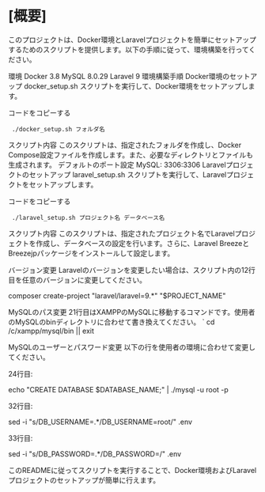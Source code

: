 # [概要]

このプロジェクトは、Docker環境とLaravelプロジェクトを簡単にセットアップするためのスクリプトを提供します。以下の手順に従って、環境構築を行ってください。

環境
Docker 3.8
MySQL 8.0.29
Laravel 9
環境構築手順
Docker環境のセットアップ
docker_setup.sh スクリプトを実行して、Docker環境をセットアップします。

コードをコピーする

```
 ./docker_setup.sh フォルダ名
```
スクリプト内容
このスクリプトは、指定されたフォルダを作成し、Docker Compose設定ファイルを作成します。また、必要なディレクトリとファイルも生成されます。
デフォルトのポート設定
MySQL: 3306:3306
Laravelプロジェクトのセットアップ
laravel_setup.sh スクリプトを実行して、Laravelプロジェクトをセットアップします。

コードをコピーする
```
 ./laravel_setup.sh プロジェクト名 データベース名
```
スクリプト内容
このスクリプトは、指定されたプロジェクト名でLaravelプロジェクトを作成し、データベースの設定を行います。さらに、Laravel BreezeとBreezejpパッケージをインストールして設定します。

バージョン変更
Laravelのバージョンを変更したい場合は、スクリプト内の12行目を任意のバージョンに変更してください。

 composer create-project "laravel/laravel=9.*" "$PROJECT_NAME"

MySQLのパス変更
21行目はXAMPPのMySQLに移動するコマンドです。使用者のMySQLのbinディレクトリに合わせて書き換えてください。
`
 cd /c/xampp/mysql/bin || exit

MySQLのユーザーとパスワード変更
以下の行を使用者の環境に合わせて変更してください。

24行目:

 echo "CREATE DATABASE $DATABASE_NAME;" | ./mysql -u root -p

32行目:

 sed -i "s/DB_USERNAME=.*/DB_USERNAME=root/" .env

33行目:

 sed -i "s/DB_PASSWORD=.*/DB_PASSWORD=/" .env

このREADMEに従ってスクリプトを実行することで、Docker環境およびLaravelプロジェクトのセットアップが簡単に行えます。






